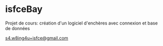 # isfceBay
Projet de cours: création d'un logiciel d'enchères avec connexion et base de données

s4.w8ing4u+isfce@gmail.com